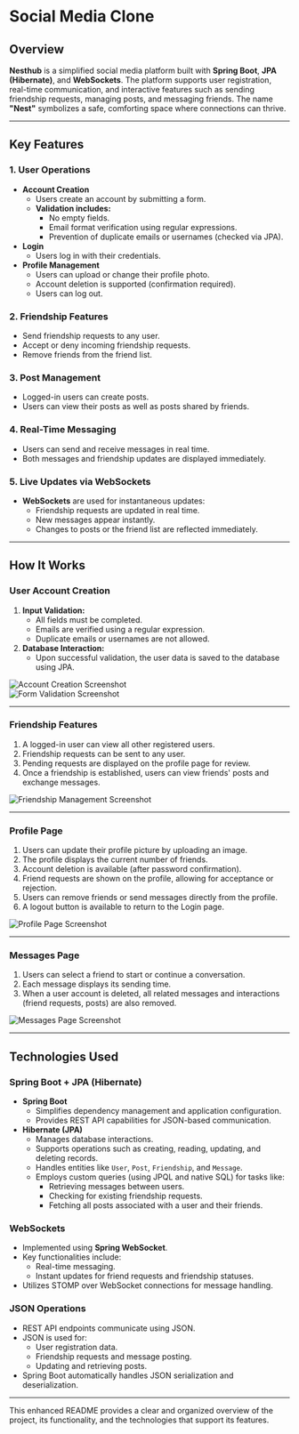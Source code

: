 # Social Media Clone

## Overview

**Nesthub** is a simplified social media platform built with **Spring Boot**, **JPA (Hibernate)**, and **WebSockets**. The platform supports user registration, real-time communication, and interactive features such as sending friendship requests, managing posts, and messaging friends. The name **"Nest"** symbolizes a safe, comforting space where connections can thrive.

---

## Key Features

### 1. User Operations
- **Account Creation**
  - Users create an account by submitting a form.
  - **Validation includes:**
    - No empty fields.
    - Email format verification using regular expressions.
    - Prevention of duplicate emails or usernames (checked via JPA).
- **Login**
  - Users log in with their credentials.
- **Profile Management**
  - Users can upload or change their profile photo.
  - Account deletion is supported (confirmation required).
  - Users can log out.

### 2. Friendship Features
- Send friendship requests to any user.
- Accept or deny incoming friendship requests.
- Remove friends from the friend list.

### 3. Post Management
- Logged-in users can create posts.
- Users can view their posts as well as posts shared by friends.

### 4. Real-Time Messaging
- Users can send and receive messages in real time.
- Both messages and friendship updates are displayed immediately.

### 5. Live Updates via WebSockets
- **WebSockets** are used for instantaneous updates:
  - Friendship requests are updated in real time.
  - New messages appear instantly.
  - Changes to posts or the friend list are reflected immediately.

---

## How It Works

### User Account Creation
1. **Input Validation:**
   - All fields must be completed.
   - Emails are verified using a regular expression.
   - Duplicate emails or usernames are not allowed.
2. **Database Interaction:**
   - Upon successful validation, the user data is saved to the database using JPA.

![Account Creation Screenshot](https://github.com/user-attachments/assets/0f97694e-aa8f-4569-87b5-a73619ff1bc2)  
![Form Validation Screenshot](https://github.com/user-attachments/assets/c25a8c17-9460-4d81-a33f-6847d9b45e17)

---

### Friendship Features
1. A logged-in user can view all other registered users.
2. Friendship requests can be sent to any user.
3. Pending requests are displayed on the profile page for review.
4. Once a friendship is established, users can view friends' posts and exchange messages.

![Friendship Management Screenshot](https://github.com/user-attachments/assets/93c9c25c-59f3-4083-8c09-a3de10228dba)

---

### Profile Page
1. Users can update their profile picture by uploading an image.
2. The profile displays the current number of friends.
3. Account deletion is available (after password confirmation).
4. Friend requests are shown on the profile, allowing for acceptance or rejection.
5. Users can remove friends or send messages directly from the profile.
6. A logout button is available to return to the Login page.

![Profile Page Screenshot](https://github.com/user-attachments/assets/2c0c2a73-a0bc-4319-a6b1-0b64ea31179d)

---

### Messages Page
1. Users can select a friend to start or continue a conversation.
2. Each message displays its sending time.
3. When a user account is deleted, all related messages and interactions (friend requests, posts) are also removed.

![Messages Page Screenshot](https://github.com/user-attachments/assets/ee1bfd8d-a34c-47cc-80cf-640109c2cad5)

---

## Technologies Used

### Spring Boot + JPA (Hibernate)
- **Spring Boot**
  - Simplifies dependency management and application configuration.
  - Provides REST API capabilities for JSON-based communication.
- **Hibernate (JPA)**
  - Manages database interactions.
  - Supports operations such as creating, reading, updating, and deleting records.
  - Handles entities like `User`, `Post`, `Friendship`, and `Message`.
  - Employs custom queries (using JPQL and native SQL) for tasks like:
    - Retrieving messages between users.
    - Checking for existing friendship requests.
    - Fetching all posts associated with a user and their friends.

### WebSockets
- Implemented using **Spring WebSocket**.
- Key functionalities include:
  - Real-time messaging.
  - Instant updates for friend requests and friendship statuses.
- Utilizes STOMP over WebSocket connections for message handling.

### JSON Operations
- REST API endpoints communicate using JSON.
- JSON is used for:
  - User registration data.
  - Friendship requests and message posting.
  - Updating and retrieving posts.
- Spring Boot automatically handles JSON serialization and deserialization.

---

This enhanced README provides a clear and organized overview of the project, its functionality, and the technologies that support its features.
